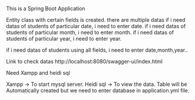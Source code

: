 This is a Spring Boot Application

Entity class with certain fields is created.
there are multiple datas
if i need datas of students of particular date, i need to enter date.
if i need datas of students of particular month, i need to enter month.
if i need datas of students of particular year, i need to enter year.

if i need datas of students using all fields, i need to enter date,month,year..


Link to check datas
http://localhost:8080/swagger-ui/index.html

Need Xampp and heidi sql

Xampp -> To start mysql server.
Heidi sql -> To view the data.
Table will be Automatically created but we need to enter database in application.yml file.

